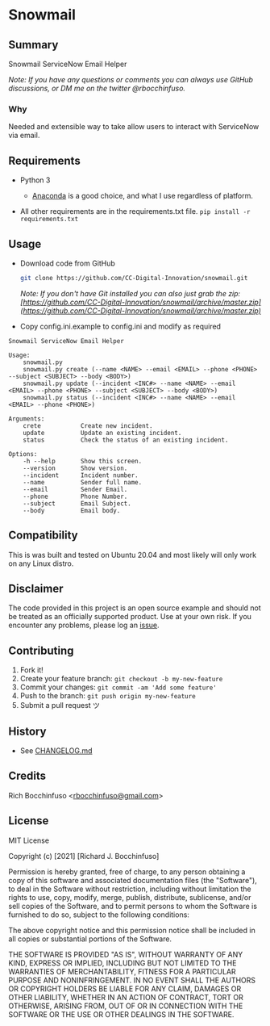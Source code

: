 # Snowmail

## Summary

Snowmail ServiceNow Email Helper

_Note: If you have any questions or comments you can always use GitHub discussions, or DM me on the twitter @rbocchinfuso._

### Why

Needed and extensible way to take allow users to interact with ServiceNow via email.

## Requirements

- Python 3
  - [Anaconda](https://www.anaconda.com/products/individual) is a good choice, and what I use regardless of platform.

- All other requirements are in the requirements.txt file.
```pip install -r requirements.txt```

## Usage

- Download code from GitHub

  ```bash
  git clone https://github.com/CC-Digital-Innovation/snowmail.git
  ```

  _Note: If you don't have Git installed you can also just grab the zip:
  [https://github.com/CC-Digital-Innovation/snowmail/archive/master.zip](https://github.com/CC-Digital-Innovation/snowmail/archive/master.zip)_

- Copy config.ini.example to config.ini and modify as required

```text
Snowmail ServiceNow Email Helper

Usage:
    snowmail.py
    snowmail.py create (--name <NAME> --email <EMAIL> --phone <PHONE> --subject <SUBJECT> --body <BODY>)
    snowmail.py update (--incident <INC#> --name <NAME> --email <EMAIL> --phone <PHONE> --subject <SUBJECT> --body <BODY>)
    snowmail.py status (--incident <INC#> --name <NAME> --email <EMAIL> --phone <PHONE>)

Arguments:
    crete           Create new incident.
    update          Update an existing incident.
    status          Check the status of an existing incident.

Options:
    -h --help       Show this screen.
    --version       Show version.
    --incident      Incident number.
    --name          Sender full name.
    --email         Sender Email.
    --phone         Phone Number.
    --subject       Email Subject.
    --body          Email body.
```

## Compatibility

This is was built and tested on Ubuntu 20.04 and most likely will only work on any Linux distro.

## Disclaimer

The code provided in this project is an open source example and should not be treated as an officially supported product. Use at your own risk. If you encounter any problems, please log an [issue](https://github.com/CC-Digital-Innovation/snowmail/issues).

## Contributing

1. Fork it!
2. Create your feature branch: `git checkout -b my-new-feature`
3. Commit your changes: `git commit -am 'Add some feature'`
4. Push to the branch: `git push origin my-new-feature`
5. Submit a pull request ツ

## History

- See [CHANGELOG.md](https://github.com/CC-Digital-Innovation/snowmail/blob/main/CHANGELOG.md)

## Credits

Rich Bocchinfuso <<rbocchinfuso@gmail.com>>

## License

MIT License

Copyright (c) [2021] [Richard J. Bocchinfuso]

Permission is hereby granted, free of charge, to any person obtaining a copy of this software and associated documentation files (the "Software"), to deal in the Software without restriction, including without limitation the rights to use, copy, modify, merge, publish, distribute, sublicense, and/or sell copies of the Software, and to permit persons to whom the Software is furnished to do so, subject to the following conditions:

The above copyright notice and this permission notice shall be included in all copies or substantial portions of the Software.

THE SOFTWARE IS PROVIDED "AS IS", WITHOUT WARRANTY OF ANY KIND, EXPRESS OR IMPLIED, INCLUDING BUT NOT LIMITED TO THE WARRANTIES OF MERCHANTABILITY, FITNESS FOR A PARTICULAR PURPOSE AND NONINFRINGEMENT. IN NO EVENT SHALL THE AUTHORS OR COPYRIGHT HOLDERS BE LIABLE FOR ANY CLAIM, DAMAGES OR OTHER LIABILITY, WHETHER IN AN ACTION OF CONTRACT, TORT OR OTHERWISE, ARISING FROM, OUT OF OR IN CONNECTION WITH THE SOFTWARE OR THE USE OR OTHER DEALINGS IN THE SOFTWARE.
